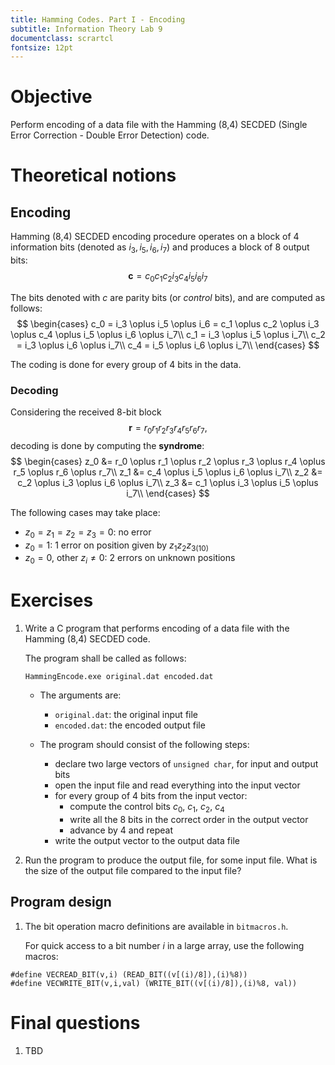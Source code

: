```yaml
---
title: Hamming Codes. Part I - Encoding
subtitle: Information Theory Lab 9
documentclass: scrartcl
fontsize: 12pt
---
```


# Objective

Perform encoding of a data file with the Hamming (8,4) SECDED 
(Single Error Correction - Double Error Detection) code.

# Theoretical notions

## Encoding 

Hamming (8,4) SECDED encoding procedure operates on a block of 4
information bits (denoted as $i_3, i_5, i_6, i_7$) and produces
a block of 8 output bits:
$$\mathbf{c} = c_0c_1c_2i_3c_4i_5i_6i_7$$

The bits denoted with $c$ are parity bits (or *control* bits), and are
computed as follows:
$$
\begin{cases}
c_0 = i_3 \oplus i_5 \oplus i_6 = c_1 \oplus c_2 \oplus i_3 \oplus c_4 \oplus i_5 \oplus i_6 \oplus i_7\\
c_1 = i_3 \oplus i_5 \oplus i_7\\
c_2 = i_3 \oplus i_6 \oplus i_7\\
c_4 = i_5 \oplus i_6 \oplus i_7\\
\end{cases}
$$

The coding is done for every group of 4 bits in the data.

### Decoding

Considering the received 8-bit block
$$\mathbf{r} = r_0r_1r_2r_3r_4r_5r_6r_7,$$
decoding is done by computing the **syndrome**:
$$
\begin{cases}
z_0 &= r_0 \oplus r_1 \oplus r_2 \oplus r_3 \oplus r_4 \oplus r_5 \oplus r_6 \oplus r_7\\
z_1 &= c_4 \oplus i_5 \oplus i_6 \oplus i_7\\
z_2 &= c_2 \oplus i_3 \oplus i_6 \oplus i_7\\
z_3 &= c_1 \oplus i_3 \oplus i_5 \oplus i_7\\
\end{cases}
$$

The following cases may take place:

* $z_0 = z_1 = z_2 = z_3 = 0$: no error
* $z_0 = 1$: 1 error on position given by ${z_1z_2z_3}_{(10)}$
* $z_0 = 0$, other $z_i \neq 0$: 2 errors on unknown positions

# Exercises

1. Write a C program that performs encoding of a data file with the
Hamming (8,4) SECDED code.

    The program shall be called as follows:

    `HammingEncode.exe original.dat encoded.dat`
    
    * The arguments are:
        * `original.dat`: the original input file
        * `encoded.dat`: the encoded output file 
            
    * The program should consist of the following steps:
        * declare two large vectors of `unsigned char`, for input
        and output bits
        * open the input file and read everything into the input vector
        * for every group of 4 bits from the input vector:
            * compute the control bits $c_0$, $c_1$, $c_2$, $c_4$
            * write all the 8 bits in the correct order in the output
            vector
            * advance by 4 and repeat
        * write the output vector to the output data file

2. Run the program to produce the output file, for some input
file. What is the size of the output file compared to the input file?

## Program design

1. The bit operation macro definitions are available in `bitmacros.h`.

	For quick access to a bit number $i$ in a large array, use the
	following macros:
	
```
#define VECREAD_BIT(v,i) (READ_BIT((v[(i)/8]),(i)%8))
#define VECWRITE_BIT(v,i,val) (WRITE_BIT((v[(i)/8]),(i)%8, val))
```

# Final questions

1. TBD


